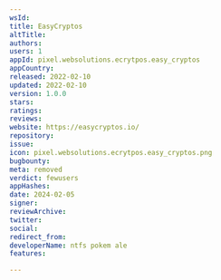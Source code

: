 ```yaml
---
wsId: 
title: EasyCryptos
altTitle: 
authors: 
users: 1
appId: pixel.websolutions.ecrytpos.easy_cryptos
appCountry: 
released: 2022-02-10
updated: 2022-02-10
version: 1.0.0
stars: 
ratings: 
reviews: 
website: https://easycryptos.io/
repository: 
issue: 
icon: pixel.websolutions.ecrytpos.easy_cryptos.png
bugbounty: 
meta: removed
verdict: fewusers
appHashes: 
date: 2024-02-05
signer: 
reviewArchive: 
twitter: 
social: 
redirect_from: 
developerName: ntfs pokem ale
features: 

---
```


